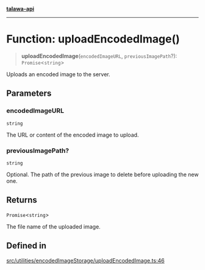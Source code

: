 [**talawa-api**](../../../../README.md)

***

# Function: uploadEncodedImage()

> **uploadEncodedImage**(`encodedImageURL`, `previousImagePath`?): `Promise`\<`string`\>

Uploads an encoded image to the server.

## Parameters

### encodedImageURL

`string`

The URL or content of the encoded image to upload.

### previousImagePath?

`string`

Optional. The path of the previous image to delete before uploading the new one.

## Returns

`Promise`\<`string`\>

The file name of the uploaded image.

## Defined in

[src/utilities/encodedImageStorage/uploadEncodedImage.ts:46](https://github.com/Suyash878/talawa-api/blob/f376d03c37e9acd046e7cc983947432c95f74442/src/utilities/encodedImageStorage/uploadEncodedImage.ts#L46)

